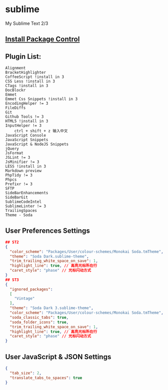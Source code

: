 sublime
=======

My Sublime Text 2/3

## [Install Package Control](https://sublime.wbond.net/installation)

## Plugin List:
```
Alignment
BracketHighlighter
CoffeeScript !install in 3
CSS Less !install in 3
CTags !install in 3
DocBlockr
Emmet
Emmet Css Snippets !install in 3
Encoding​Helper != 3
File​Diffs
Git
Github Tools != 3
HTML5 !install in 3
InputHelper != 3
    ctrl + shift + z 输入中文
JavaScript Console
JavaScript Snippets
Java​Script & Node​JS Snippets
jQuery
JsFormat
JSLint != 3
JsMinifier != 3
LESS !install in 3
Markdown preview
Php​Tidy != 3
Phpcs
Prefixr != 3
SFTP
SideBarEnhancements
SideBarGit
SublimeCodeIntel
SublimeLinter != 3
TrailingSpaces
Theme - Soda
```

## User Preferences Settings
```json
## ST2
{
  "color_scheme": "Packages/User/colour-schemes/Monokai Soda.tmTheme",
  "theme": "Soda Dark.sublime-theme",
  "trim_trailing_white_space_on_save": 1,
  "highlight_line": true, // 高亮光标所在行
  "caret_style": "phase" // 光标闪动方式
}
## ST3
{
  "ignored_packages":
  [
    "Vintage"
  ],
  "theme": "Soda Dark 3.sublime-theme",
  "color_scheme": "Packages/User/colour-schemes/Monokai Soda.tmTheme",
  "soda_classic_tabs": true,
  "soda_folder_icons": true,
  "trim_trailing_white_space_on_save": 1,
  "highlight_line": true, // 高亮光标所在行
  "caret_style": "phase" // 光标闪动方式
}
```

## User JavaScript & JSON Settings
```json
{
  "tab_size": 2,
  "translate_tabs_to_spaces": true
}
```
